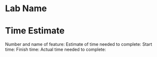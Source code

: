 # Lab Name

# Time Estimate

Number and name of feature:
Estimate of time needed to complete:
Start time:
Finish time:
Actual time needed to complete: